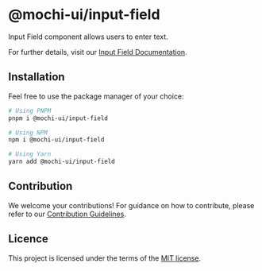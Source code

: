 # @mochi-ui/input-field

Input Field component allows users to enter text.

For further details, visit our
[Input Field Documentation](https://ds.console.so/?path=/docs/components-inputfield--docs).

## Installation

Feel free to use the package manager of your choice:

```sh
# Using PNPM
pnpm i @mochi-ui/input-field

# Using NPM
npm i @mochi-ui/input-field

# Using Yarn
yarn add @mochi-ui/input-field
```

## Contribution

We welcome your contributions! For guidance on how to contribute, please refer
to our [Contribution Guidelines](/CONTRIBUTING.md).

## Licence

This project is licensed under the terms of the
[MIT license](https://choosealicense.com/licenses/mit/).
